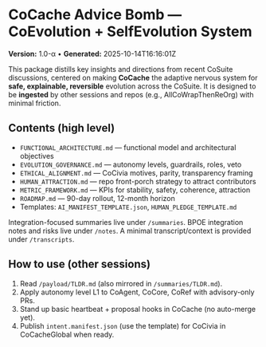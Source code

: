 # CoCache Advice Bomb — CoEvolution + SelfEvolution System
**Version:** 1.0-α • **Generated:** 2025-10-14T16:16:01Z

This package distills key insights and directions from recent CoSuite discussions,
centered on making **CoCache** the adaptive nervous system for **safe, explainable, reversible** evolution across the CoSuite.
It is designed to be **ingested** by other sessions and repos (e.g., AllCoWrapThenReOrg) with minimal friction.

## Contents (high level)
- `FUNCTIONAL_ARCHITECTURE.md` — functional model and architectural objectives
- `EVOLUTION_GOVERNANCE.md` — autonomy levels, guardrails, roles, veto
- `ETHICAL_ALIGNMENT.md` — CoCivia motives, parity, transparency framing
- `HUMAN_ATTRACTION.md` — repo front-porch strategy to attract contributors
- `METRIC_FRAMEWORK.md` — KPIs for stability, safety, coherence, attraction
- `ROADMAP.md` — 90-day rollout, 12-month horizon
- Templates: `AI_MANIFEST_TEMPLATE.json`, `HUMAN_PLEDGE_TEMPLATE.md`

Integration-focused summaries live under `/summaries`.
BPOE integration notes and risks live under `/notes`.
A minimal transcript/context is provided under `/transcripts`.

## How to use (other sessions)
1. Read `/payload/TLDR.md` (also mirrored in `/summaries/TLDR.md`).
2. Apply autonomy level L1 to CoAgent, CoCore, CoRef with advisory-only PRs.
3. Stand up basic heartbeat + proposal hooks in CoCache (no auto-merge yet).
4. Publish `intent.manifest.json` (use the template) for CoCivia in CoCacheGlobal when ready.
